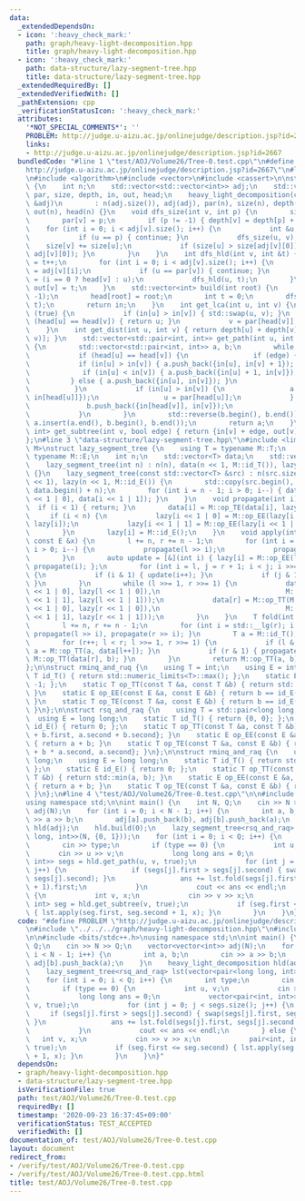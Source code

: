 ```yaml
---
data:
  _extendedDependsOn:
  - icon: ':heavy_check_mark:'
    path: graph/heavy-light-decomposition.hpp
    title: graph/heavy-light-decomposition.hpp
  - icon: ':heavy_check_mark:'
    path: data-structure/lazy-segment-tree.hpp
    title: data-structure/lazy-segment-tree.hpp
  _extendedRequiredBy: []
  _extendedVerifiedWith: []
  _pathExtension: cpp
  _verificationStatusIcon: ':heavy_check_mark:'
  attributes:
    '*NOT_SPECIAL_COMMENTS*': ''
    PROBLEM: http://judge.u-aizu.ac.jp/onlinejudge/description.jsp?id=2667
    links:
    - http://judge.u-aizu.ac.jp/onlinejudge/description.jsp?id=2667
  bundledCode: "#line 1 \"test/AOJ/Volume26/Tree-0.test.cpp\"\n#define PROBLEM \"\
    http://judge.u-aizu.ac.jp/onlinejudge/description.jsp?id=2667\"\n#line 1 \"graph/heavy-light-decomposition.hpp\"\
    \n#include <algorithm>\n#include <vector>\n#include <cassert>\n\nstruct heavy_light_decomposition\
    \ {\n    int n;\n    std::vector<std::vector<int>> adj;\n    std::vector<int>\
    \ par, size, depth, in, out, head;\n    heavy_light_decomposition(const std::vector<std::vector<int>>\
    \ &adj)\n        : n(adj.size()), adj(adj), par(n), size(n), depth(n), in(n),\
    \ out(n), head(n) {}\n    void dfs_size(int v, int p) {\n        size[v] = 1;\n\
    \        par[v] = p;\n        if (p != -1) { depth[v] = depth[p] + 1; }\n    \
    \    for (int i = 0; i < adj[v].size(); i++) {\n            int &u = adj[v][i];\n\
    \            if (u == p) { continue; }\n            dfs_size(u, v);\n        \
    \    size[v] += size[u];\n            if (size[u] > size[adj[v][0]]) { std::swap(u,\
    \ adj[v][0]); }\n        }\n    }\n    int dfs_hld(int v, int &t) {\n        in[v]\
    \ = t++;\n        for (int i = 0; i < adj[v].size(); i++) {\n            int u\
    \ = adj[v][i];\n            if (u == par[v]) { continue; }\n            head[u]\
    \ = (i == 0 ? head[v] : u);\n            dfs_hld(u, t);\n        }\n        return\
    \ out[v] = t;\n    }\n    std::vector<int> build(int root) {\n        dfs_size(root,\
    \ -1);\n        head[root] = root;\n        int t = 0;\n        dfs_hld(root,\
    \ t);\n        return in;\n    }\n    int get_lca(int u, int v) {\n        while\
    \ (true) {\n            if (in[u] > in[v]) { std::swap(u, v); }\n            if\
    \ (head[u] == head[v]) { return u; }\n            v = par[head[v]];\n        }\n\
    \    }\n    int get_dist(int u, int v) { return depth[u] + depth[v] - 2 * depth[get_lca(u,\
    \ v)]; }\n    std::vector<std::pair<int, int>> get_path(int u, int v, bool edge)\
    \ {\n        std::vector<std::pair<int, int>> a, b;\n        while (true) {\n\
    \            if (head[u] == head[v]) {\n                if (edge) {\n        \
    \            if (in[u] > in[v]) { a.push_back({in[u], in[v] + 1}); }\n       \
    \             if (in[u] < in[v]) { a.push_back({in[u] + 1, in[v]}); }\n      \
    \          } else { a.push_back({in[u], in[v]}); }\n                break;\n \
    \           }\n            if (in[u] > in[v]) {\n                a.push_back({in[u],\
    \ in[head[u]]});\n                u = par[head[u]];\n            } else {\n  \
    \              b.push_back({in[head[v]], in[v]});\n                v = par[head[v]];\n\
    \            }\n        }\n        std::reverse(b.begin(), b.end());\n       \
    \ a.insert(a.end(), b.begin(), b.end());\n        return a;\n    }\n    std::pair<int,\
    \ int> get_subtree(int v, bool edge) { return {in[v] + edge, out[v] - 1}; }\n\
    };\n#line 3 \"data-structure/lazy-segment-tree.hpp\"\n#include <limits>\n\ntemplate<typename\
    \ M>\nstruct lazy_segment_tree {\n    using T = typename M::T;\n    using E =\
    \ typename M::E;\n    int n;\n    std::vector<T> data;\n    std::vector<E> lazy;\n\
    \    lazy_segment_tree(int n) : n(n), data(n << 1, M::id_T()), lazy(n << 1, M::id_E())\
    \ {}\n    lazy_segment_tree(const std::vector<T> &src) : n(src.size()), data(n\
    \ << 1), lazy(n << 1, M::id_E()) {\n        std::copy(src.begin(), src.end(),\
    \ data.begin() + n);\n        for (int i = n - 1; i > 0; i--) { data[i] = M::op_TT(data[i\
    \ << 1 | 0], data[i << 1 | 1]); }\n    }\n    void propagate(int i) {\n      \
    \  if (i < 1) { return; }\n        data[i] = M::op_TE(data[i], lazy[i]);\n   \
    \     if (i < n) {\n            lazy[i << 1 | 0] = M::op_EE(lazy[i << 1 | 0],\
    \ lazy[i]);\n            lazy[i << 1 | 1] = M::op_EE(lazy[i << 1 | 1], lazy[i]);\n\
    \        }\n        lazy[i] = M::id_E();\n    }\n    void apply(int l, int r,\
    \ const E &x) {\n        l += n, r += n - 1;\n        for (int i = std::__lg(r);\
    \ i > 0; i--) {\n            propagate(l >> i);\n            propagate(r >> i);\n\
    \        }\n        auto update = [&](int i) { lazy[i] = M::op_EE(lazy[i], x),\
    \ propagate(i); };\n        for (int i = l, j = r + 1; i < j; i >>= 1, j >>= 1)\
    \ {\n            if (i & 1) { update(i++); }\n            if (j & 1) { update(--j);\
    \ }\n        }\n        while (l >>= 1, r >>= 1) {\n            data[l] = M::op_TT(M::op_TE(data[l\
    \ << 1 | 0], lazy[l << 1 | 0]),\n                               M::op_TE(data[l\
    \ << 1 | 1], lazy[l << 1 | 1]));\n            data[r] = M::op_TT(M::op_TE(data[r\
    \ << 1 | 0], lazy[r << 1 | 0]),\n                               M::op_TE(data[r\
    \ << 1 | 1], lazy[r << 1 | 1]));\n        }\n    }\n    T fold(int l, int r) {\n\
    \        l += n, r += n - 1;\n        for (int i = std::__lg(r); i > 0; i--) {\
    \ propagate(l >> i), propagate(r >> i); }\n        T a = M::id_T(), b = M::id_T();\n\
    \        for (r++; l < r; l >>= 1, r >>= 1) {\n            if (l & 1) { propagate(l),\
    \ a = M::op_TT(a, data[l++]); }\n            if (r & 1) { propagate(--r), b =\
    \ M::op_TT(data[r], b); }\n        }\n        return M::op_TT(a, b);\n    }\n\
    };\n\nstruct rminq_and_ruq {\n    using T = int;\n    using E = int;\n    static\
    \ T id_T() { return std::numeric_limits<T>::max(); };\n    static E id_E() { return\
    \ -1; };\n    static T op_TT(const T &a, const T &b) { return std::min(a, b);\
    \ }\n    static E op_EE(const E &a, const E &b) { return b == id_E() ? a : b;\
    \ }\n    static T op_TE(const T &a, const E &b) { return b == id_E() ? a : b;\
    \ }\n};\n\nstruct rsq_and_raq {\n    using T = std::pair<long long, int>;\n  \
    \  using E = long long;\n    static T id_T() { return {0, 0}; };\n    static E\
    \ id_E() { return 0; };\n    static T op_TT(const T &a, const T &b) { return {a.first\
    \ + b.first, a.second + b.second}; }\n    static E op_EE(const E &a, const E &b)\
    \ { return a + b; }\n    static T op_TE(const T &a, const E &b) { return {a.first\
    \ + b * a.second, a.second}; }\n};\n\nstruct rminq_and_raq {\n    using T = long\
    \ long;\n    using E = long long;\n    static T id_T() { return std::numeric_limits<T>::max();\
    \ };\n    static E id_E() { return 0; };\n    static T op_TT(const T &a, const\
    \ T &b) { return std::min(a, b); }\n    static E op_EE(const E &a, const E &b)\
    \ { return a + b; }\n    static T op_TE(const T &a, const E &b) { return a + b;\
    \ }\n};\n#line 4 \"test/AOJ/Volume26/Tree-0.test.cpp\"\n\n#include <bits/stdc++.h>\n\
    using namespace std;\n\nint main() {\n    int N, Q;\n    cin >> N >> Q;\n    vector<vector<int>>\
    \ adj(N);\n    for (int i = 0; i < N - 1; i++) {\n        int a, b;\n        cin\
    \ >> a >> b;\n        adj[a].push_back(b), adj[b].push_back(a);\n    }\n    heavy_light_decomposition\
    \ hld(adj);\n    hld.build(0);\n    lazy_segment_tree<rsq_and_raq> lst(vector<pair<long\
    \ long, int>>(N, {0, 1}));\n    for (int i = 0; i < Q; i++) {\n        int type;\n\
    \        cin >> type;\n        if (type == 0) {\n            int u, v;\n     \
    \       cin >> u >> v;\n            long long ans = 0;\n            vector<pair<int,\
    \ int>> segs = hld.get_path(u, v, true);\n            for (int j = 0; j < segs.size();\
    \ j++) {\n                if (segs[j].first > segs[j].second) { swap(segs[j].first,\
    \ segs[j].second); }\n                ans += lst.fold(segs[j].first, segs[j].second\
    \ + 1).first;\n            }\n            cout << ans << endl;\n        } else\
    \ {\n            int v, x;\n            cin >> v >> x;\n            pair<int,\
    \ int> seg = hld.get_subtree(v, true);\n            if (seg.first <= seg.second)\
    \ { lst.apply(seg.first, seg.second + 1, x); }\n        }\n    }\n}\n"
  code: "#define PROBLEM \"http://judge.u-aizu.ac.jp/onlinejudge/description.jsp?id=2667\"\
    \n#include \"../../../graph/heavy-light-decomposition.hpp\"\n#include \"../../../data-structure/lazy-segment-tree.hpp\"\
    \n\n#include <bits/stdc++.h>\nusing namespace std;\n\nint main() {\n    int N,\
    \ Q;\n    cin >> N >> Q;\n    vector<vector<int>> adj(N);\n    for (int i = 0;\
    \ i < N - 1; i++) {\n        int a, b;\n        cin >> a >> b;\n        adj[a].push_back(b),\
    \ adj[b].push_back(a);\n    }\n    heavy_light_decomposition hld(adj);\n    hld.build(0);\n\
    \    lazy_segment_tree<rsq_and_raq> lst(vector<pair<long long, int>>(N, {0, 1}));\n\
    \    for (int i = 0; i < Q; i++) {\n        int type;\n        cin >> type;\n\
    \        if (type == 0) {\n            int u, v;\n            cin >> u >> v;\n\
    \            long long ans = 0;\n            vector<pair<int, int>> segs = hld.get_path(u,\
    \ v, true);\n            for (int j = 0; j < segs.size(); j++) {\n           \
    \     if (segs[j].first > segs[j].second) { swap(segs[j].first, segs[j].second);\
    \ }\n                ans += lst.fold(segs[j].first, segs[j].second + 1).first;\n\
    \            }\n            cout << ans << endl;\n        } else {\n         \
    \   int v, x;\n            cin >> v >> x;\n            pair<int, int> seg = hld.get_subtree(v,\
    \ true);\n            if (seg.first <= seg.second) { lst.apply(seg.first, seg.second\
    \ + 1, x); }\n        }\n    }\n}"
  dependsOn:
  - graph/heavy-light-decomposition.hpp
  - data-structure/lazy-segment-tree.hpp
  isVerificationFile: true
  path: test/AOJ/Volume26/Tree-0.test.cpp
  requiredBy: []
  timestamp: '2020-09-23 16:37:45+09:00'
  verificationStatus: TEST_ACCEPTED
  verifiedWith: []
documentation_of: test/AOJ/Volume26/Tree-0.test.cpp
layout: document
redirect_from:
- /verify/test/AOJ/Volume26/Tree-0.test.cpp
- /verify/test/AOJ/Volume26/Tree-0.test.cpp.html
title: test/AOJ/Volume26/Tree-0.test.cpp
---
```

